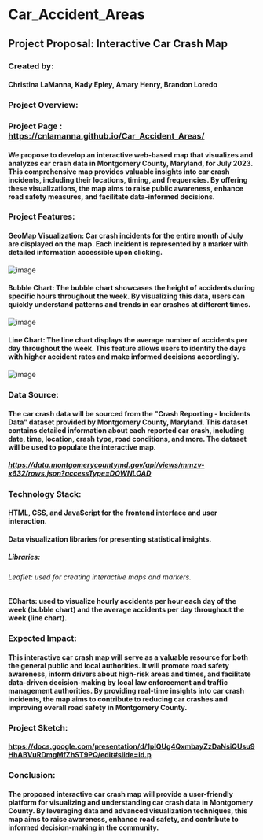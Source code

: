 # Car_Accident_Areas
## Project Proposal: Interactive Car Crash Map
### Created by:
#### Christina LaManna, Kady Epley, Amary Henry, Brandon Loredo

### Project Overview:
### Project Page : https://cnlamanna.github.io/Car_Accident_Areas/
#### We propose to develop an interactive web-based map that visualizes and analyzes car crash data in Montgomery County, Maryland, for July 2023. This comprehensive map provides valuable insights into car crash incidents, including their locations, timing, and frequencies. By offering these visualizations, the map aims to raise public awareness, enhance road safety measures, and facilitate data-informed decisions.

### Project Features:
#### GeoMap Visualization: Car crash incidents for the entire month of July are displayed on the map. Each incident is represented by a marker with detailed information accessible upon clicking.
![image](https://github.com/cnlamanna/Car_Accident_Areas/assets/131494138/7ed2ddf4-f457-4548-a1a5-db0537ae6c0e)

#### Bubble Chart: The bubble chart showcases the height of accidents during specific hours throughout the week. By visualizing this data, users can quickly understand patterns and trends in car crashes at different times.
![image](https://github.com/cnlamanna/Car_Accident_Areas/assets/131494138/80ccf7cd-a0ce-4061-8d52-88edf0092468)

#### Line Chart: The line chart displays the average number of accidents per day throughout the week. This feature allows users to identify the days with higher accident rates and make informed decisions accordingly.
![image](https://github.com/cnlamanna/Car_Accident_Areas/assets/131494138/96bab1af-dfbe-44b7-a3ad-bec15e4efd26)

### Data Source:
#### The car crash data will be sourced from the "Crash Reporting - Incidents Data" dataset provided by Montgomery County, Maryland. This dataset contains detailed information about each reported car crash, including date, time, location, crash type, road conditions, and more. The dataset will be used to populate the interactive map.
##### https://data.montgomerycountymd.gov/api/views/mmzv-x632/rows.json?accessType=DOWNLOAD

### Technology Stack:
#### HTML, CSS, and JavaScript for the frontend interface and user interaction.
#### Data visualization libraries for presenting statistical insights.
##### Libraries:
###### Leaflet: used for creating interactive maps and markers.
#### ECharts: used to visualize hourly accidents per hour each day of the week (bubble chart) and the average accidents per day throughout the week (line chart). 

### Expected Impact:
#### This interactive car crash map will serve as a valuable resource for both the general public and local authorities. It will promote road safety awareness, inform drivers about high-risk areas and times, and facilitate data-driven decision-making by local law enforcement and traffic management authorities. By providing real-time insights into car crash incidents, the map aims to contribute to reducing car crashes and improving overall road safety in Montgomery County.

### Project Sketch:
#### https://docs.google.com/presentation/d/1plQUg4QxmbayZzDaNsiQUsu9HhABVuRDmgMfZhST9PQ/edit#slide=id.p

### Conclusion:
#### The proposed interactive car crash map will provide a user-friendly platform for visualizing and understanding car crash data in Montgomery County. By leveraging data and advanced visualization techniques, this map aims to raise awareness, enhance road safety, and contribute to informed decision-making in the community.



